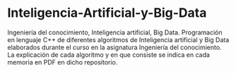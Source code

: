 # Inteligencia-Artificial-y-Big-Data
Ingeniería del conocimiento, Inteligencia artificial, Big Data.
Programación en lenguaje C++ de diferentes algoritmos de Inteligencia artificial y Big Data elaborados durante el curso en la asignatura Ingeniería del conocimiento. La explicación de cada algoritmo y en que consiste se indica en cada memoria en PDF en dicho repositorio.
